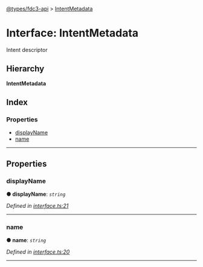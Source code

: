 [@types/fdc3-api](../README.md) > [IntentMetadata](../interfaces/intentmetadata.md)

# Interface: IntentMetadata

Intent descriptor

## Hierarchy

**IntentMetadata**

## Index

### Properties

* [displayName](intentmetadata.md#displayname)
* [name](intentmetadata.md#name)

---

## Properties

<a id="displayname"></a>

###  displayName

**● displayName**: *`string`*

*Defined in [interface.ts:21](/src/interface.ts#L21)*

___
<a id="name"></a>

###  name

**● name**: *`string`*

*Defined in [interface.ts:20](/src/interface.ts#L20)*

___

